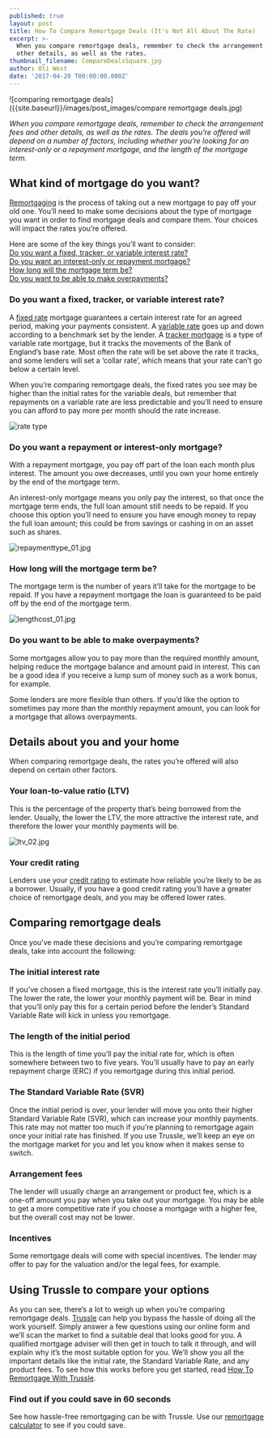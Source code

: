 ```yaml
---
published: true
layout: post
title: How To Compare Remortgage Deals (It's Not All About The Rate)
excerpt: >-
  When you compare remortgage deals, remember to check the arrangement fees and
  other details, as well as the rates.
thumbnail_filename: CompareDealsSquare.jpg
author: Oli West
date: '2017-04-20 T00:00:00.000Z'
---
```

![comparing remortgage deals]({{site.baseurl}}/images/post_images/compare remortgage deals.jpg)

_When you compare remortgage deals, remember to check the arrangement fees and other details, as well as the rates. The deals you’re offered will depend on a number of factors, including whether you’re looking for an interest-only or a repayment mortgage, and the length of the mortgage term._

## What kind of mortgage do you want? 
[Remortgaging](https://trussle.com/blog/the-straightforward-guide-to-remortgaging "remortgaging") is the process of taking out a new mortgage to pay off your old one. You’ll need to make some decisions about the type of mortgage you want in order to find mortgage deals and compare them. Your choices will impact the rates you’re offered.

Here are some of the key things you’ll want to consider:       
[Do you want a fixed, tracker, or variable interest rate?](#do-you-want-a-fixed-tracker-or-variable-interest-rate)    
[Do you want an interest-only or repayment mortgage?](#do-you-want-a-repayment-or-interest-only-mortgage)    
[How long will the mortgage term be?](#how-long-will-the-mortgage-term-be)     
[Do you want to be able to make overpayments?](#do-you-want-to-be-able-to-make-overpayments)    


### Do you want a fixed, tracker, or variable interest rate? 
A [fixed rate](https://trussle.com/blog/fixed-tracker-and-variable-rates-explained#fixed-rate-mortgage) mortgage guarantees a certain interest rate for an agreed period, making your payments consistent. A [variable rate](https://trussle.com/blog/fixed-tracker-and-variable-rates-explained#variable-rate-mortgage) goes up and down according to a benchmark set by the lender. A [tracker mortgage](https://trussle.com/blog/fixed-tracker-and-variable-rates-explained#tracker) is a type of variable rate mortgage, but it tracks the movements of the Bank of England’s base rate. Most often the rate will be set above the rate it tracks, and some lenders will set a ‘collar rate’, which means that your rate can’t go below a certain level.

When you’re comparing remortgage deals, the fixed rates you see may be higher than the initial rates for the variable deals, but remember that repayments on a variable rate are less predictable and you’ll need to ensure you can afford to pay more per month should the rate increase.

![rate type]({{site.baseurl}}/images/post_images/ratetype_01.jpg)


### Do you want a repayment or interest-only mortgage? 
With a repayment mortgage, you pay off part of the loan each month plus interest. The amount you owe decreases, until you own your home entirely by the end of the mortgage term. 

An interest-only mortgage means you only pay the interest, so that once the mortgage term ends, the full loan amount still needs to be repaid. If you choose this option you’ll need to ensure you have enough money to repay the full loan amount; this could be from savings or cashing in on an asset such as shares.

![repaymenttype_01.jpg]({{site.baseurl}}/images/post_images/repaymenttype_01.jpg)


### How long will the mortgage term be? 
The mortgage term is the number of years it’ll take for the mortgage to be repaid. If you have a repayment mortgage the loan is guaranteed to be paid off by the end of the mortgage term.

![lengthcost_01.jpg]({{site.baseurl}}/images/post_images/lengthcost_01.jpg)


### Do you want to be able to make overpayments?
Some mortgages allow you to pay more than the required monthly amount, helping reduce the mortgage balance and amount paid in interest. This can be a good idea if you receive a lump sum of money such as a work bonus, for example.

Some lenders are more flexible than others. If you’d like the option to sometimes pay more than the monthly repayment amount, you can look for a mortgage that allows overpayments.

## Details about you and your home
When comparing remortgage deals, the rates you’re offered will also depend on certain other factors.

### Your loan-to-value ratio (LTV)
This is the percentage of the property that’s being borrowed from the  lender. Usually, the lower the LTV, the more attractive the interest rate, and therefore the lower your monthly payments will be.

![ltv_02.jpg]({{site.baseurl}}/images/post_images/ltv_02.jpg)


### Your credit rating
Lenders use your [credit rating](https://trussle.com/blog/getting-a-mortgage-with-bad-credit) to estimate how reliable you’re likely to be as a borrower. Usually, if you have a good credit rating you’ll have a greater choice of remortgage deals, and you may be offered lower rates.

## Comparing remortgage deals 
Once you’ve made these decisions and you’re comparing remortgage deals, take into account the following:

### The initial interest rate 
If you’ve chosen a fixed mortgage, this is the interest rate you’ll initially pay. The lower the rate, the lower your monthly payment will be. Bear in mind that you’ll only pay this for a certain period before the lender’s Standard Variable Rate will kick in unless you remortgage.

### The length of the initial period
This is the length of time you’ll pay the initial rate for, which is often somewhere between two to five years. You’ll usually have to pay an early repayment charge (ERC) if you remortgage during this initial period.

### The Standard Variable Rate (SVR)
Once the initial period is over, your lender will move you onto their higher Standard Variable Rate (SVR), which can increase your monthly payments. This rate may not matter too much if you’re planning to remortgage again once your initial rate has finished. If you use Trussle, we’ll keep an eye on the mortgage market for you and let you know when it makes sense to switch. 

### Arrangement fees 
The lender will usually charge an arrangement or product fee, which is a one-off amount you pay when you take out your mortgage. You may be able to get a more competitive rate if you choose a mortgage with a higher fee, but the overall cost may not be lower.

### Incentives 
Some remortgage deals will come with special incentives. The lender may offer to pay for the valuation and/or the legal fees, for example.

## Using Trussle to compare your options
As you can see, there’s a lot to weigh up when you’re comparing remortgage deals. [Trussle](https://apply.trussle.com/remortgage-quick-check) can help you bypass the hassle of doing all the work yourself. Simply answer a few questions using our online form and we’ll scan the market to find a suitable deal that looks good for you. A qualified mortgage adviser will then get in touch to talk it through, and will explain why it’s the most suitable option for you. We’ll show you all the important details like the initial rate, the Standard Variable Rate, and any product fees. To see how this works before you get started, read [How To Remortgage With Trussle](https://trussle.com/blog/how-to-remortgage-with-trussle).

### Find out if you could save in 60 seconds
See how hassle-free remortgaging can be with Trussle. Use our [remortgage calculator](https://apply.trussle.com/remortgage-quick-check?utm_source=blog&utm_medium=get-started-cta&utm_campaign=170503) to see if you could save.
